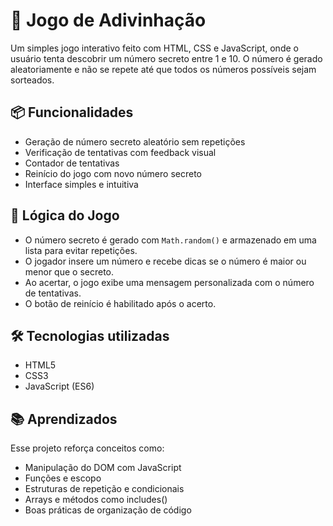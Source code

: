 # 🎯 Jogo de Adivinhação

Um simples jogo interativo feito com HTML, CSS e JavaScript, onde o usuário tenta descobrir um número secreto entre 1 e 10. O número é gerado aleatoriamente e não se repete até que todos os números possíveis sejam sorteados.

## 📦 Funcionalidades

- Geração de número secreto aleatório sem repetições
- Verificação de tentativas com feedback visual
- Contador de tentativas
- Reinício do jogo com novo número secreto
- Interface simples e intuitiva

## 🧠 Lógica do Jogo

- O número secreto é gerado com `Math.random()` e armazenado em uma lista para evitar repetições.
- O jogador insere um número e recebe dicas se o número é maior ou menor que o secreto.
- Ao acertar, o jogo exibe uma mensagem personalizada com o número de tentativas.
- O botão de reinício é habilitado após o acerto.

## 🛠️ Tecnologias utilizadas
- HTML5
- CSS3
- JavaScript (ES6)

## 📚 Aprendizados
Esse projeto reforça conceitos como:
- Manipulação do DOM com JavaScript
- Funções e escopo
- Estruturas de repetição e condicionais
- Arrays e métodos como includes()
- Boas práticas de organização de código
